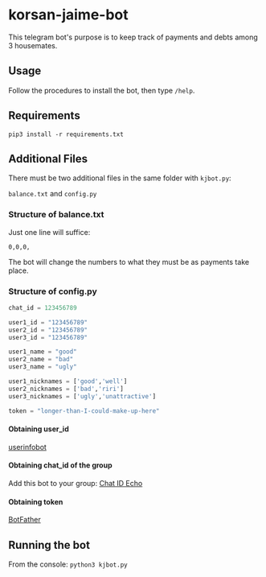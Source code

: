 # korsan-jaime-bot

This telegram bot's purpose is to keep track of payments and debts among 3 housemates.

## Usage

Follow the procedures to install the bot, then type `/help`.

## Requirements

`pip3 install -r requirements.txt`

## Additional Files

There must be two additional files in the same folder with `kjbot.py`:

`balance.txt` and `config.py`

### Structure of balance.txt

Just one line will suffice:

`0,0,0,`

The bot will change the numbers to what they must be as payments take place.

### Structure of config.py

```python
chat_id = 123456789

user1_id = "123456789"
user2_id = "123456789"
user3_id = "123456789"

user1_name = "good"
user2_name = "bad"
user3_name = "ugly"

user1_nicknames = ['good','well']
user2_nicknames = ['bad','riri']
user3_nicknames = ['ugly','unattractive']

token = "longer-than-I-could-make-up-here"
```

#### Obtaining user_id

[userinfobot](https://telegram.me/userinfobot)

#### Obtaining chat_id of the group

Add this bot to your group: [Chat ID Echo](https://telegram.me/chatid_echo_bot)

#### Obtaining token

[BotFather](https://telegram.me/botfather)

## Running the bot

From the console: `python3 kjbot.py`
